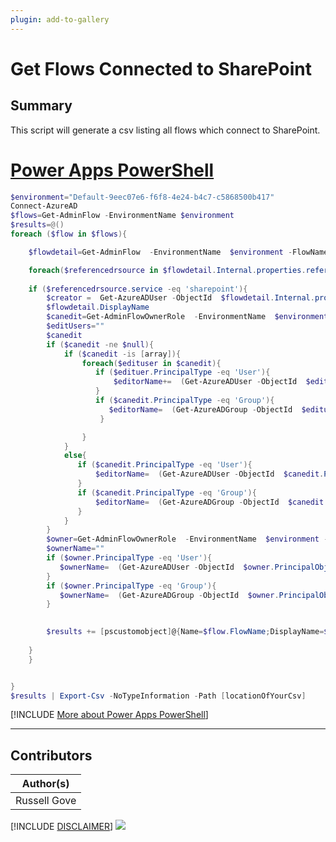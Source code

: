 ```yaml
---
plugin: add-to-gallery
---
```


# Get Flows Connected to SharePoint

## Summary

This script will generate a csv listing all flows which connect to SharePoint.
 
# [Power Apps PowerShell](#tab/powerapps-ps)
```powershell
$environment="Default-9eec07e6-f6f8-4e24-b4c7-c5868500b417"
Connect-AzureAD
$flows=Get-AdminFlow -EnvironmentName $environment
$results=@()
foreach ($flow in $flows){

    $flowdetail=Get-AdminFlow  -EnvironmentName  $environment -FlowName $flow.FlowName

    foreach($referencedrsource in $flowdetail.Internal.properties.referencedResources){
    
    if ($referencedrsource.service -eq 'sharepoint'){
        $creator =  Get-AzureADUser -ObjectId  $flowdetail.Internal.properties.creator.objectId
        $flowdetail.DisplayName
        $canedit=Get-AdminFlowOwnerRole  -EnvironmentName  $environment -FlowName $flow.FlowName |Where-Object {$_.RoleType -eq "CanEdit"}
        $editUsers=""
        $canedit
        if ($canedit -ne $null){
            if ($canedit -is [array]){
                foreach($edituser in $canedit){
                   if ($edituer.PrincipalType -eq 'User'){
                       $editorName+=  (Get-AzureADUser -ObjectId  $edituser.PrincipalObjectId).UserPrincipalName + "; "
                   }
                   if ($canedit.PrincipalType -eq 'Group'){
                      $editorName=  (Get-AzureADGroup -ObjectId  $edituser.PrincipalObjectId).DisplayName + "; "
                    }

                }
            }
            else{
               if ($canedit.PrincipalType -eq 'User'){
                   $editorName=  (Get-AzureADUser -ObjectId  $canedit.PrincipalObjectId).UserPrincipalName
               }
               if ($canedit.PrincipalType -eq 'Group'){
                   $editorName=  (Get-AzureADGroup -ObjectId  $canedit.PrincipalObjectId).DisplayName
               }
            }
        }
        $owner=Get-AdminFlowOwnerRole  -EnvironmentName  $environment -FlowName $flow.FlowName |Where-Object {$_.RoleType -eq "Owner"}
        $ownerName=""
        if ($owner.PrincipalType -eq 'User'){
           $ownerName=  (Get-AzureADUser -ObjectId  $owner.PrincipalObjectId).UserPrincipalName
        }
        if ($owner.PrincipalType -eq 'Group'){
           $ownerName=  (Get-AzureADGroup -ObjectId  $owner.PrincipalObjectId).DisplayName
        }
        

        $results += [pscustomobject]@{Name=$flow.FlowName;DisplayName=$flowdetail.DisplayName;Site=$referencedrsource.resource.site;List=$referencedrsource.resource.list;Creator=$creator.UserPrincipalName;Owner=$ownerName;State=$flowdetail.Internal.properties.state;SuspensionReason=$flowdetail.Internal.properties.flowSuspensionReason;Created=$flowdetail.Internal.properties.createdTime;lastModified=$flowdetail.Internal.properties.lastModifiedTime;Editors=$editorName}
    
    }
    }


}
$results | Export-Csv -NoTypeInformation -Path [locationOfYourCsv]
```
[!INCLUDE [More about Power Apps PowerShell](../../docfx/includes/MORE-POWERAPPS.md)]
***

## Contributors

| Author(s) |
|-----------|
| Russell Gove |

[!INCLUDE [DISCLAIMER](../../docfx/includes/DISCLAIMER.md)]
<img src="https://pnptelemetry.azurewebsites.net/script-samples/scripts/flow-get-flows-connected-to-sharepoint" aria-hidden="true" />
